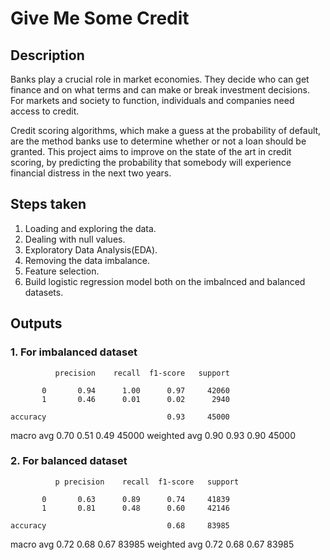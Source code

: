 # Give Me Some Credit 

## Description
Banks play a crucial role in market economies. They decide who can get finance and on what terms and can make or break investment decisions. For markets and society to function, individuals and companies need access to credit. 

Credit scoring algorithms, which make a guess at the probability of default, are the method banks use to determine whether or not a loan should be granted. This project aims to improve on the state of the art in credit scoring, by predicting the probability that somebody will experience financial distress in the next two years.


## Steps taken
1. Loading and exploring the data.
2. Dealing with null values.
3. Exploratory Data Analysis(EDA).
4. Removing the data imbalance.
5. Feature selection.
6. Build logistic regression model both on the imbalnced and balanced datasets.

## Outputs

### 1. For imbalanced dataset
              precision    recall  f1-score   support

           0       0.94      1.00      0.97     42060
           1       0.46      0.01      0.02      2940

    accuracy                           0.93     45000
   macro avg       0.70      0.51      0.49     45000
weighted avg       0.90      0.93      0.90     45000



### 2. For balanced dataset
              p precision    recall  f1-score   support

           0       0.63      0.89      0.74     41839
           1       0.81      0.48      0.60     42146

    accuracy                           0.68     83985
   macro avg       0.72      0.68      0.67     83985
weighted avg       0.72      0.68      0.67     83985



